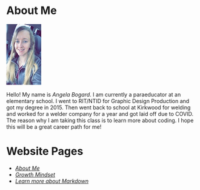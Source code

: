 # About Me

![Angela](/AngelaB.jpeg)

Hello! My name is *Angela Bogard*. I am currently a paraeducator at an elementary school. I went to RIT/NTID for Graphic Design Production and got my degree in 2015. Then went back to school at Kirkwood for welding and worked for a welder company for a year and got laid off due to COVID. The reason why I am taking this class is to learn more about coding. I hope this will be a great career path for me!

# Website Pages
- [*About Me*](/README.md)
- [*Growth Mindset*](/GrowthMindset.md)
- [*Learn more about Markdown*](/Learning_Markdown.md)

